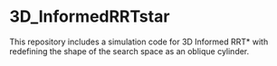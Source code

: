 # 3D_InformedRRTstar
This repository includes a simulation code for 3D Informed RRT* with redefining the shape of the search space as an oblique cylinder. 
